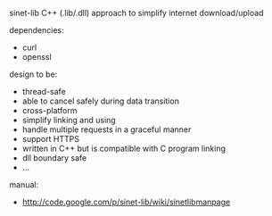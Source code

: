 sinet-lib C++ (.lib/.dll) approach to simplify internet download/upload

dependencies:
  * curl
  * openssl

design to be:
  * thread-safe
  * able to cancel safely during data transition
  * cross-platform
  * simplify linking and using
  * handle multiple requests in a graceful manner
  * support HTTPS
  * written in C++ but is compatible with C program linking
  * dll boundary safe
  * ...

manual:
  * http://code.google.com/p/sinet-lib/wiki/sinetlibmanpage
